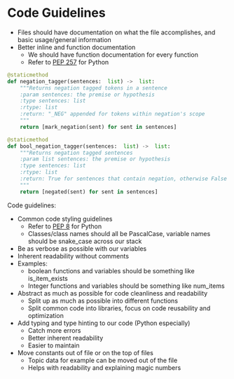 # Code Guidelines

- Files should have documentation on what the file accomplishes, and basic usage/general information
- Better inline and function documentation
    - We should have function documentation for every function
    - Refer to [PEP 257](https://peps.python.org/pep-0257/) for Python

```py
@staticmethod
def negation_tagger(sentences:  list) ->  list:
    """Returns negation tagged tokens in a sentence
    :param sentences: the premise or hypothesis
    :type sentences: list
    :rtype: list
    :return: "_NEG" appended for tokens within negation's scope
    """
    return [mark_negation(sent) for sent in sentences]

@staticmethod
def bool_negation_tagger(sentences:  list) ->  list:
    """Returns negation tagged sentences
    :param list sentences: the premise or hypothesis
    :type sentences: list
    :rtype: list
    :return: True for sentences that contain negation, otherwise False
    """
    return [negated(sent) for sent in sentences]
```

Code guidelines:
- Common code styling guidelines
	- Refer to [PEP 8](https://peps.python.org/pep-0008/) for Python
	- Classes/class names should all be PascalCase, variable names should be snake_case across our stack
- Be as verbose as possible with our variables
- Inherent readability without comments
- Examples:
	- boolean functions and variables should be something like is_item_exists
	- Integer functions and variables should be something like num_items
- Abstract as much as possible for code cleanliness and readability
	- Split up as much as possible into different functions
	- Split common code into libraries, focus on code reusability and optimization
- Add typing and type hinting to our code (Python especially)
	- Catch more errors
	- Better inherent readability
	- Easier to maintain
- Move constants out of file or on the top of files
	- Topic data for example can be moved out of the file
	- Helps with readability and explaining magic numbers